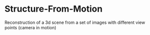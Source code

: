 # Structure-From-Motion
Reconstruction of a 3d scene from a set of images with different view points (camera in motion)
